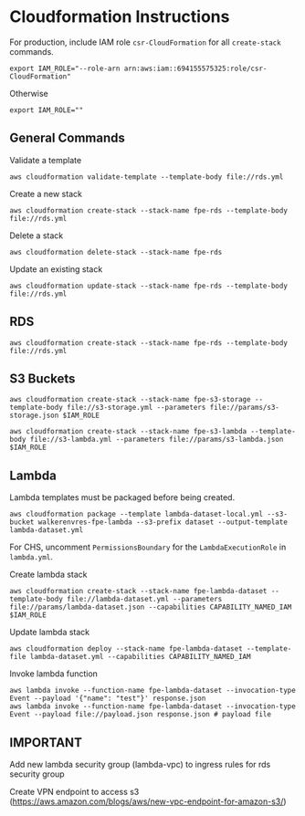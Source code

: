 Cloudformation Instructions
===========================

For production, include IAM role `csr-CloudFormation` for all `create-stack` commands.

```
export IAM_ROLE="--role-arn arn:aws:iam::694155575325:role/csr-CloudFormation"
```

Otherwise

```
export IAM_ROLE=""
```

## General Commands

Validate a template

```
aws cloudformation validate-template --template-body file://rds.yml
```

Create a new stack

```
aws cloudformation create-stack --stack-name fpe-rds --template-body file://rds.yml
```

Delete a stack

```
aws cloudformation delete-stack --stack-name fpe-rds
```


Update an existing stack

```
aws cloudformation update-stack --stack-name fpe-rds --template-body file://rds.yml
```


## RDS

```
aws cloudformation create-stack --stack-name fpe-rds --template-body file://rds.yml
```

## S3 Buckets

```
aws cloudformation create-stack --stack-name fpe-s3-storage --template-body file://s3-storage.yml --parameters file://params/s3-storage.json $IAM_ROLE

aws cloudformation create-stack --stack-name fpe-s3-lambda --template-body file://s3-lambda.yml --parameters file://params/s3-lambda.json $IAM_ROLE
```

## Lambda

Lambda templates must be packaged before being created.

```
aws cloudformation package --template lambda-dataset-local.yml --s3-bucket walkerenvres-fpe-lambda --s3-prefix dataset --output-template lambda-dataset.yml
```

For CHS, uncomment `PermissionsBoundary` for the `LambdaExecutionRole` in `lambda.yml`.

Create lambda stack

```
aws cloudformation create-stack --stack-name fpe-lambda-dataset --template-body file://lambda-dataset.yml --parameters file://params/lambda-dataset.json --capabilities CAPABILITY_NAMED_IAM $IAM_ROLE
```

Update lambda stack

```
aws cloudformation deploy --stack-name fpe-lambda-dataset --template-file lambda-dataset.yml --capabilities CAPABILITY_NAMED_IAM
```

Invoke lambda function

```
aws lambda invoke --function-name fpe-lambda-dataset --invocation-type Event --payload '{"name": "test"}' response.json
aws lambda invoke --function-name fpe-lambda-dataset --invocation-type Event --payload file://payload.json response.json # payload file
```

## IMPORTANT

Add new lambda security group (lambda-vpc) to ingress rules for rds security group

Create VPN endpoint to access s3 (https://aws.amazon.com/blogs/aws/new-vpc-endpoint-for-amazon-s3/)

